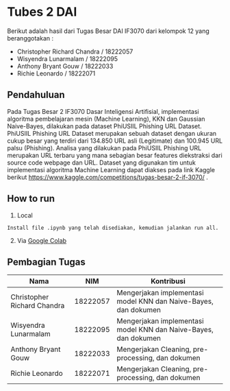 
# Tubes 2 DAI

Berikut adalah hasil dari Tugas Besar DAI IF3070 dari kelompok 12 yang beranggotakan : 
- Christopher Richard Chandra / 18222057
- Wisyendra Lunarmalam / 18222095
- Anthony Bryant Gouw / 18222033
- Richie Leonardo / 18222071


## Pendahuluan
Pada Tugas Besar 2 IF3070 Dasar Inteligensi Artifisial, implementasi algoritma pembelajaran mesin (Machine Learning), KKN dan Gaussian Naive-Bayes, dilakukan pada dataset PhiUSIIL Phishing URL Dataset. PhiUSIIL Phishing URL Dataset merupakan sebuah dataset dengan ukuran cukup besar yang terdiri dari 134.850 URL asli (Legitimate) dan 100.945 URL palsu (Phishing). Analisa yang dilakukan pada PhiUSIIL Phishing URL merupakan URL terbaru yang mana sebagian besar features diekstraksi dari source code webpage dan URL. Dataset yang digunakan tim untuk implementasi algoritma Machine Learning dapat  diakses pada link Kaggle berikut https://www.kaggle.com/competitions/tugas-besar-2-if-3070/ .

## How to run

1. Local
```
Install file .ipynb yang telah disediakan, kemudian jalankan run all.
```

2. Via [Google Colab](https://colab.research.google.com/drive/1dW6UHoXTqaUtVkj9gkn1KXDV9scTYaXl?usp=sharing)


## Pembagian Tugas

| Nama                      | NIM       | Kontribusi                                    |
|---------------------------|-----------|----------------------------------------------|
| Christopher Richard Chandra | 18222057 | Mengerjakan implementasi model KNN dan Naive-Bayes, dan dokumen|
| Wisyendra Lunarmalam      | 18222095  | Mengerjakan implementasi model KNN dan Naive-Bayes, dan dokumen |
| Anthony Bryant Gouw       | 18222033  | Mengerjakan Cleaning, pre-processing, dan dokumen |
| Richie Leonardo           | 18222071  | Mengerjakan Cleaning, pre-processing, dan dokumen |



